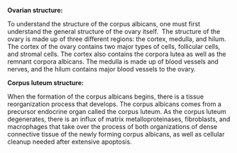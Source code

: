 **Ovarian structure:**

To understand the structure of the corpus albicans, one must first understand the general structure of the ovary itself.  The structure of the ovary is made up of three different regions: the cortex, medulla, and hilum. The cortex of the ovary contains two major types of cells, follicular cells, and stromal cells. The cortex also contains the corpora lutea as well as the remnant corpora albicans. The medulla is made up of blood vessels and nerves, and the hilum contains major blood vessels to the ovary.

**Corpus luteum structure:**

When the formation of the corpus albicans begins, there is a tissue reorganization process that develops. The corpus albicans comes from a precursor endocrine organ called the corpus luteum. As the corpus luteum degenerates, there is an influx of matrix metalloproteinases, fibroblasts, and macrophages that take over the process of both organizations of dense connective tissue of the newly forming corpus albicans, as well as cellular cleanup needed after extensive apoptosis.